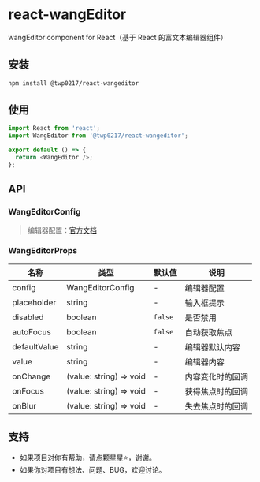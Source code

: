 # react-wangEditor

wangEditor component for React（基于 React 的富文本编辑器组件）

## 安装

```bash
npm install @twp0217/react-wangeditor
```

## 使用

```typescript
import React from 'react';
import WangEditor from '@twp0217/react-wangeditor';

export default () => {
  return <WangEditor />;
};
```

## API

### WangEditorConfig

> 编辑器配置：[官方文档](https://www.wangeditor.com/doc/)

### WangEditorProps

| 名称         | 类型                    | 默认值  | 说明             |
| ------------ | ----------------------- | ------- | ---------------- |
| config       | WangEditorConfig        | -       | 编辑器配置       |
| placeholder  | string                  | -       | 输入框提示       |
| disabled     | boolean                 | `false` | 是否禁用         |
| autoFocus    | boolean                 | `false` | 自动获取焦点     |
| defaultValue | string                  | -       | 编辑器默认内容   |
| value        | string                  | -       | 编辑器内容       |
| onChange     | (value: string) => void | -       | 内容变化时的回调 |
| onFocus      | (value: string) => void | -       | 获得焦点时的回调 |
| onBlur       | (value: string) => void | -       | 失去焦点时的回调 |

## 支持

- 如果项目对你有帮助，请点颗星星:star:，谢谢。
- 如果你对项目有想法、问题、BUG，欢迎讨论。
